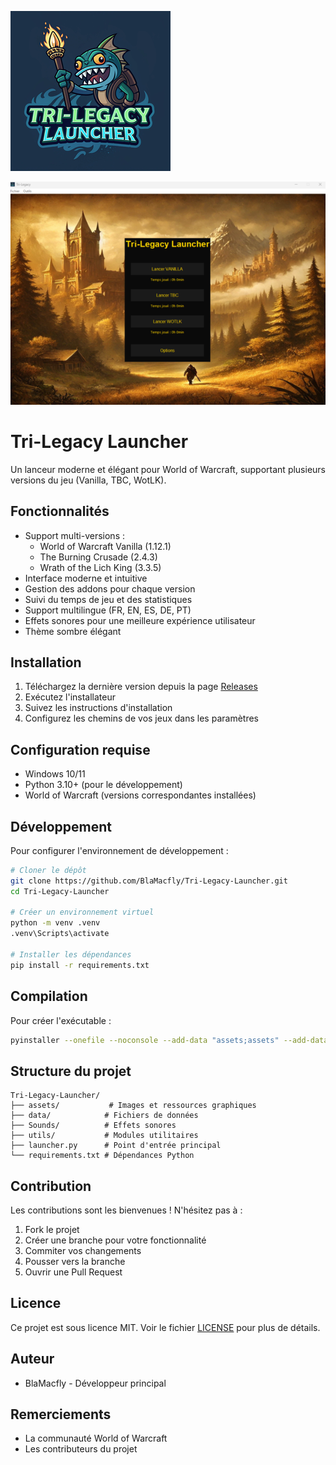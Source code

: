 ![Tri-Legacy Launcher Logo](assets/logo.png)

![Interface du Launcher](assets/Screenshot.png)

# Tri-Legacy Launcher

Un lanceur moderne et élégant pour World of Warcraft, supportant plusieurs versions du jeu (Vanilla, TBC, WotLK).

## Fonctionnalités

- Support multi-versions :
  - World of Warcraft Vanilla (1.12.1)
  - The Burning Crusade (2.4.3)
  - Wrath of the Lich King (3.3.5)
- Interface moderne et intuitive
- Gestion des addons pour chaque version
- Suivi du temps de jeu et des statistiques
- Support multilingue (FR, EN, ES, DE, PT)
- Effets sonores pour une meilleure expérience utilisateur
- Thème sombre élégant

## Installation

1. Téléchargez la dernière version depuis la page [Releases](https://github.com/BlaMacfly/Tri-Legacy-Launcher/releases)
2. Exécutez l'installateur
3. Suivez les instructions d'installation
4. Configurez les chemins de vos jeux dans les paramètres

## Configuration requise

- Windows 10/11
- Python 3.10+ (pour le développement)
- World of Warcraft (versions correspondantes installées)

## Développement

Pour configurer l'environnement de développement :

```bash
# Cloner le dépôt
git clone https://github.com/BlaMacfly/Tri-Legacy-Launcher.git
cd Tri-Legacy-Launcher

# Créer un environnement virtuel
python -m venv .venv
.venv\Scripts\activate

# Installer les dépendances
pip install -r requirements.txt
```

## Compilation

Pour créer l'exécutable :

```bash
pyinstaller --onefile --noconsole --add-data "assets;assets" --add-data "Sounds;Sounds" --add-data "data;data" --name "Tri-Legacy Launcher" launcher.py
```

## Structure du projet

```
Tri-Legacy-Launcher/
├── assets/           # Images et ressources graphiques
├── data/            # Fichiers de données
├── Sounds/          # Effets sonores
├── utils/           # Modules utilitaires
├── launcher.py      # Point d'entrée principal
└── requirements.txt # Dépendances Python
```

## Contribution

Les contributions sont les bienvenues ! N'hésitez pas à :
1. Fork le projet
2. Créer une branche pour votre fonctionnalité
3. Commiter vos changements
4. Pousser vers la branche
5. Ouvrir une Pull Request

## Licence

Ce projet est sous licence MIT. Voir le fichier [LICENSE](LICENSE) pour plus de détails.

## Auteur

- BlaMacfly - Développeur principal

## Remerciements

- La communauté World of Warcraft
- Les contributeurs du projet 
